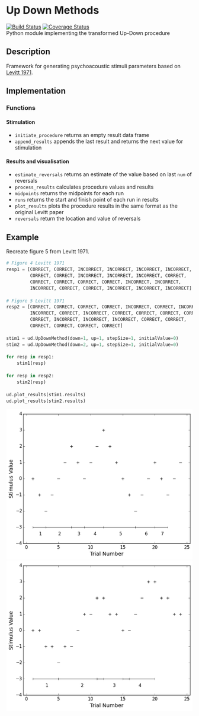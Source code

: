 # Up Down Methods
[![Build Status](https://travis-ci.org/codles/UpDownMethods.svg?branch=master)](https://travis-ci.org/codles/UpDownMethods) 
[![Coverage Status](https://coveralls.io/repos/codles/UpDownMethods/badge.svg)](https://coveralls.io/r/codles/UpDownMethods)  
Python module implementing the transformed Up-Down procedure


## Description
Framework for generating psychoacoustic stimuli parameters based on [Levitt 1971](http://www.ncbi.nlm.nih.gov/pubmed/5541744).


## Implementation

### Functions

#### Stimulation

* `initiate_procedure` returns an empty result data frame
* `append_results` appends the last result and returns the next value for stimulation


#### Results and visualisation

* `estimate_reversals` returns an estimate of the value based on last `num` of reversals
* `process_results` calculates procedure values and results
* `midpoints` returns the midpoints for each run
* `runs` returns the start and finish point of each run in results
* `plot_results` plots the procedure results in the same format as the original Levitt paper
* `reversals` return the location and value of reversals



## Example

Recreate figure 5 from Levitt 1971.

```python
# Figure 4 Levitt 1971
resp1 = [CORRECT, CORRECT, INCORRECT, INCORRECT, INCORRECT, INCORRECT,
         CORRECT, CORRECT, INCORRECT, INCORRECT, INCORRECT, CORRECT,
         CORRECT, CORRECT, CORRECT, CORRECT, INCORRECT, INCORRECT,
         INCORRECT, CORRECT, CORRECT, INCORRECT, INCORRECT, INCORRECT]

# Figure 5 Levitt 1971
resp2 = [CORRECT, CORRECT, CORRECT, CORRECT, INCORRECT, CORRECT, INCORRECT,
         INCORRECT, CORRECT, INCORRECT, CORRECT, CORRECT, CORRECT, CORRECT,
         CORRECT, INCORRECT, INCORRECT, INCORRECT, CORRECT, CORRECT,
         CORRECT, CORRECT, CORRECT, CORRECT]

stim1 = ud.UpDownMethod(down=1, up=1, stepSize=1, initialValue=0)
stim2 = ud.UpDownMethod(down=2, up=1, stepSize=1, initialValue=0)

for resp in resp1:
    stim1(resp)

for resp in resp2:
    stim2(resp)

ud.plot_results(stim1.results)
ud.plot_results(stim2.results)
```

![Levitt Example](doc/images/Levitt-Fig4.png)
![Levitt Example](doc/images/Levitt-Fig5.png)
